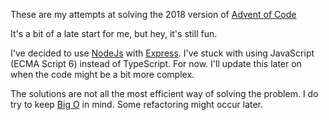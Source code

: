 These are my attempts at solving the 2018 version of [Advent of Code](https://adventofcode.com/2018)

It's a bit of a late start for me, but hey, it's still fun.

I've decided to use [NodeJs](https://Nodejs.org) with [Express](https://expressjs.com). I've stuck with using JavaScript (ECMA Script 6) instead of TypeScript. For now. I'll update this later on when the code might be a bit more complex.

The solutions are not all the most efficient way of solving the problem. I do try to keep [Big O](https://en.wikipedia.org/wiki/Big_O_notation) in mind. Some refactoring might occur later.
